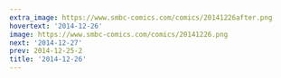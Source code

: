 ```yaml
---
extra_image: https://www.smbc-comics.com/comics/20141226after.png
hovertext: '2014-12-26'
image: https://www.smbc-comics.com/comics/20141226.png
next: '2014-12-27'
prev: 2014-12-25-2
title: '2014-12-26'
---
```

